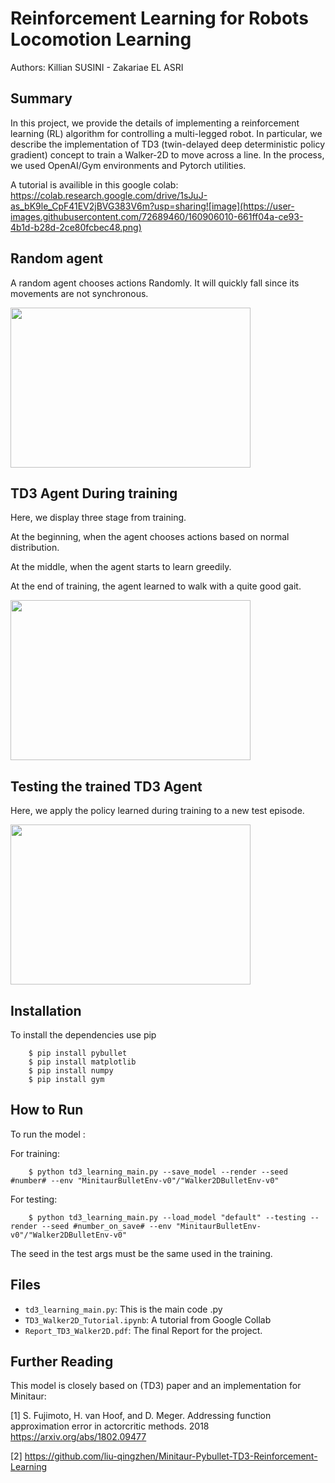 # Reinforcement Learning for Robots Locomotion Learning

Authors: Killian SUSINI - Zakariae EL ASRI


## Summary

In this project, we provide the details of implementing a reinforcement learning (RL) algorithm for controlling a multi-legged robot. In particular, we describe the implementation of TD3 (twin-delayed deep deterministic policy gradient) concept to train a Walker-2D to move across a line. In the process, we used OpenAI/Gym environments and Pytorch utilities.

A tutorial is availible in this google colab: https://colab.research.google.com/drive/1sJuJ-as_bK9le_CpF41EV2jBVG383V6m?usp=sharing![image](https://user-images.githubusercontent.com/72689460/160906010-661ff04a-ce93-4b1d-b28d-2ce80fcbec48.png)



## Random agent

A random agent chooses actions Randomly. It will quickly fall since its movements are not synchronous.

<img src="images\random_agent.gif" width="384" height="256" />

## TD3 Agent During training

Here, we display three stage from training. 

At the beginning, when the agent chooses actions based on normal distribution. 

At the middle, when the agent starts to learn greedily. 

At the end of training, the agent learned to walk with a quite good gait.

<img src="images\Training.gif" width="384" height="256" />

## Testing the trained TD3 Agent

Here, we apply the policy learned during training to a new test episode.

<img src="images\Testing.gif" width="384" height="256" />

## Installation

To install the dependencies use pip 

```
    $ pip install pybullet
    $ pip install matplotlib
    $ pip install numpy
    $ pip install gym
```

## How to Run

To run the model :


For training:
```
    $ python td3_learning_main.py --save_model --render --seed #number# --env "MinitaurBulletEnv-v0"/"Walker2DBulletEnv-v0"
```
For testing:
```
    $ python td3_learning_main.py --load_model "default" --testing --render --seed #number_on_save# --env "MinitaurBulletEnv-v0"/"Walker2DBulletEnv-v0"
```    
The seed in the test args must be the same used in the training.



## Files

* ``td3_learning_main.py``: This is the main code .py
* ``TD3_Walker2D_Tutorial.ipynb``: A tutorial from Google Collab
* ``Report_TD3_Walker2D.pdf``: The final Report for the project.

## Further Reading

This model is closely based on (TD3) paper and an implementation for Minitaur:

[1] S. Fujimoto, H. van Hoof, and D. Meger. Addressing function approximation error in actorcritic methods. 2018
https://arxiv.org/abs/1802.09477


[2] https://github.com/liu-qingzhen/Minitaur-Pybullet-TD3-Reinforcement-Learning
